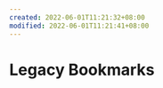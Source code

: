 ```yaml
---
created: 2022-06-01T11:21:32+08:00
modified: 2022-06-01T11:21:41+08:00
---
```


# Legacy Bookmarks

